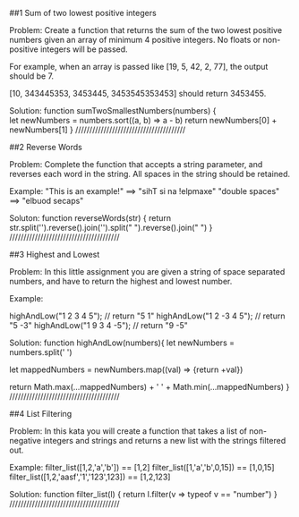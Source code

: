 ##1 Sum of two lowest positive integers

Problem: Create a function that returns the sum of the two lowest positive numbers given an array of minimum 4 positive integers. No floats or non-positive integers will be passed.

For example, when an array is passed like [19, 5, 42, 2, 77], the output should be 7.

[10, 343445353, 3453445, 3453545353453] should return 3453455.

Solution: function sumTwoSmallestNumbers(numbers) {  
 let newNumbers = numbers.sort((a, b) => a - b)
 return newNumbers[0] + newNumbers[1]
}
///////////////////////////////////////

##2 Reverse Words

Problem: Complete the function that accepts a string parameter, and reverses each word in the string. All spaces in the string should be retained.

Example: "This is an example!" ==> "sihT si na !elpmaxe"
         "double  spaces"      ==> "elbuod  secaps"

Soluton: function reverseWords(str) {
  return str.split('').reverse().join('').split(" ").reverse().join(" ")
}
///////////////////////////////////////

##3 Highest and Lowest

Problem: In this little assignment you are given a string of space separated numbers, and have to return the highest and lowest number.

Example:

highAndLow("1 2 3 4 5");  // return "5 1"
highAndLow("1 2 -3 4 5"); // return "5 -3"
highAndLow("1 9 3 4 -5"); // return "9 -5"

Solution: 
function highAndLow(numbers){
let newNumbers = numbers.split(' ')
  
 let mappedNumbers = newNumbers.map((val) => {return +val})

return Math.max(...mappedNumbers) + ' ' +  Math.min(...mappedNumbers)
}
///////////////////////////////////////

##4 List Filtering

Problem: In this kata you will create a function that takes a list of non-negative integers and strings and returns a new list with the strings filtered out.

Example:
filter_list([1,2,'a','b']) == [1,2]
filter_list([1,'a','b',0,15]) == [1,0,15]
filter_list([1,2,'aasf','1','123',123]) == [1,2,123]

Solution: 
function filter_list(l) {
 return l.filter(v => typeof v == "number")
}
///////////////////////////////////////